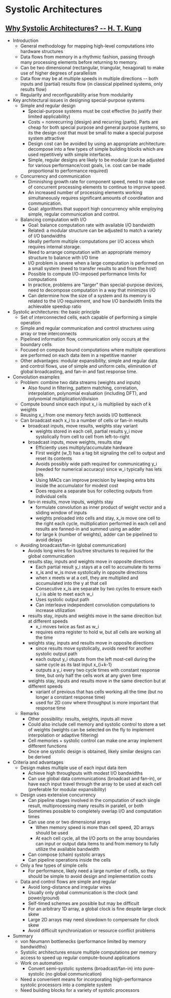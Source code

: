 # Systolic Architectures

## [Why Systolic Architectures? -- H. T. Kung](http://www.eecs.harvard.edu/~htk/publication/1982-kung-why-systolic-architecture.pdf)
- Introduction
  - General methodology for mapping high-level computations into hardware structures
  - Data flows from memory in a rhythmic fashion, passing through many
    processing elements before returning to memory.
  - Can be two dimensional (rectangular, triangular, hexagonal) to make use
    of higher degrees of parallelism
  - Data flow may be at multiple speeds in multiple directions -- both inputs
    and (partial) results flow (in classical pipelined systems, only results
    flow)
  - Regularity and reconfigurability arise from modularity
- Key architectural issues in designing special-purpose systems
  - Simple and regular design
    - Special-purpose systems must be cost effective (to justify their limited
      applicability)
    - Costs = nonrecurring (design) and recurring (parts).  Parts are cheap for
      both special purpose and general purpose systems, so its the design cost
      that must be small to make a special purpose system attractive
    - Design cost can be avoided by using an appropriate architecture:
      decompose into a few types of simple building blocks which are used
      repetitively with simple interfaces. 
    - Simple, regular designs are likely to be modular (can be adjusted for
      various performance/cost goals, i.e. cost can be made proportional to
      performance required)
  - Concurrency and communication
    - Diminishing growth rate for component speed, need to make use of
      concurrent processing elements to continue to improve speed.
    - An increased number of processing elements working simultaneously
      requires significant amounts of coordination and communication.
    - Goal: algorithms that support high concurrency while employing simple,
      regular communication and control.
  - Balancing computation with I/O
    - Goal: balance computation rate with available I/O bandwidth
    - Related: a modular structure can be adjusted to match a
      variety of I/O bandwidths
    - Ideally perform multiple computations per I/O access which requires
      internal storage.
    - Need to arrange computation with an appropriate memory structure to
      balance with I/O time
    - I/O problem is severe when a large computation is performed on a small
      system (need to transfer results to and from the host)
    - Possible to compute I/O-imposed performance limits for computations
    - In practice, problems are "larger" than special-purpose devices, need to
      decompose computation in a way that minimizes I/O
    - Can determine how the size of a system and its memory is related to the
      I/O requirement, and how I/O bandwidth limits the achievable speedup
      ratio
- Systolic architectures: the basic principle
  - Set of interconnected cells, each capable of performing a simple operation
  - Simple and regular communication and control structures using array or
    tree interconnects
  - Pipelined information flow, communication only occurs at the boundary
    cells
  - Focused on compute bound computations where multiple operations are
    performed on each data item in a repetitive manner
  - Other advantages: modular expansibility, simple and regular data and
    control flows, use of simple and uniform cells, elimination of global
    broadcasting, and fan-in and fast response time.
- Convolution examples
  - Problem: combine two data streams (weights and inputs)
    - Also found in filtering, pattern matching, correlation, interpolation,
      polynomial evaluation (including DFT), and polynomial
      multiplication/division
  - Compute bound since each input x_i is multiplied by each of k weights
  - Reusing x_i from one memory fetch avoids I/O bottleneck
  - Can broadcast each x_i to a number of cells or fan-in results
    - broadcast inputs, move results, weights stay variant
      - weights stored in each cell, partial results y_i move systolically
        from cell to cell from left-to-right
    - broadcast inputs, move weights, results stay
      - Efficiently uses multiply/accumulate hardware
      - First weight (w_1) has a tag bit signaling the cell to output and
        reset its contents
      - Avoids possibly wide path required for communicating y_i (needed for
        numerical accuracy) since w_i typically has lets bits
      - Using MACs can improve precision by keeping extra bits inside the
        accumulator for modest cost
      - Does require a separate bus for collecting outputs from individual
        cells
    - fan-in results, move inputs, weights stay
      - formulate convolution as inner product of weight vector and a sliding
        window of inputs
      - weights preloaded into cells and stay, x_is move one cell to the
        right each cycle, multiplication performed in each cell and results
        are fanned-in and summed using an adder
      - for large k (number of weights), adder can be pipelined to avoid
        delays
  - Avoiding broadcast/fan-in (global communication)
    - Avoids long wires for bus/tree structures to required for the global
      communication
    - results stay, inputs and weights move in opposite directions
      - Each partial result y_i stays at a cell to accumulate its terms
      - x_is and w_is move systolically in opposite directions
      - when x meets w at a cell, they are multiplied and accumulated into
        the y at that cell
      - Consecutive x_is are separate by two cycles to ensure each x_i is
        able to meet each w_i
      - Uses systolic output path
      - Can interleave independent convolution computations to increase
        utilization
    - results stay, inputs and weights move in the same direcition but at
      different speeds
      - x_i moves twice as fast as w_i
      - requires extra register to hold w, but all cells are working all the
        time
    - weights stay, inputs and results move in opposite directions
      - since results move systolically, avoids need for another systolic
        output path
      - each output y_i otuputs from the left most-cell during the same cycle
        as its last input x_{i+k-1}
      - outputs a y_i every two cycle times with constant response time, but
        only half the cells work at any given time
    - weights stay, inputs and results move in the same direction but at
      different speeds
      - variant of previous that has cells working all the time (but no longer
        a constant response time)
      - used for 2D conv where throughput is more important that response time
  - Remarks
    - Other possibility: results, weights, inputs all move
    - Could also include cell memory and systolic control to store a set of
      weights (weights can be selected on the fly to implement interpolation or
      adaptive filtering)
    - Cell memories + systolic control can make one array implement different
      functions
    - Once one systolic design is obtained, likely similar designs can be
      derived 
- Criteria and advantages
  - Design makes multiple use of each input data item
    - Achieve high throughputs with modest I/O bandwidths
    - Can use global data communications (broadcast and fan-in), or have each
      input travel through the array to be used at each cell (preferable for
      modular expansibility)
  - Design uses extensive concurrency
    - Can pipeline stages involved in the computation of each single result,
      multiprocessing many results in paralell, or both
    - Sometimes possible to completely overlap I/O and computation times
    - Can use one or two dimensional arrays
      - When memory speed is more than cell speed, 2D arrays should be used
      - At each cell cycle, all the I/O ports on the array boundaries can input
        or output data items to and from memory to fully utilize the available
        bandwidth
    - Can compose (chain) systolic arrays
    - Can pipeline operations inside the cells
  - Only a few types of simple cells
    - For performance, likely need a large number of cells, so they should be
      simple to avoid design and implementation costs
  - Data and control flows are simple and regular
    - Avoid long-distance and irregular wires
    - Usually only global communication is the clock (and power/ground)
    - Self-timed schemes are possible but may be difficult
    - For an arbitrary 1D array, a global clock is fine despite large clock
      skew
    - Large 2D arrays may need slowdown to compensate for clock skew
    - Avoid difficult synchronization or resource conflict problems
- Summary
  - von Neumann bottlenecks (performance limited by memory bandwidths)
  - Systolic architectures ensure multiple computations per memory access to
    speed up regular compute-bound applications
  - Work on automation
    - Convert semi-systolic systems (broadcast/fan-in) into pure-systolic (no
      global communication)
  - Need a convenient means for incorporating high-performance systolic
    processors into a complete system
  - Need building blocks for a variety of systolic processors

